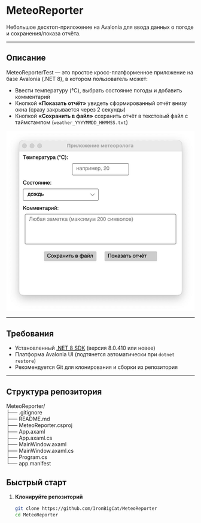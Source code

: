# MeteoReporter

Небольшое десктоп-приложение на Avalonia для ввода данных о погоде и сохранения/показа отчёта.

---

## Описание

MeteoReporterTest — это простое кросс-платформенное приложение на базе Avalonia (.NET 8), в котором пользователь может:
- Ввести температуру (°C), выбрать состояние погоды и добавить комментарий
- Кнопкой **«Показать отчёт»** увидеть сформированный отчёт внизу окна (сразу закрывается через 2 секунды)
- Кнопкой **«Сохранить в файл»** сохранить отчёт в текстовый файл с таймстампом (`weather_YYYYMMDD_HHMMSS.txt`)

![Скриншот приложения](./screenshot.png)

---

## Требования

- Установленный [.NET 8 SDK](https://dotnet.microsoft.com/download) (версия 8.0.410 или новее)
- Платформа Avalonia UI (подтянется автоматически при `dotnet restore`)
- Рекомендуется Git для клонирования и сборки из репозитория

---

## Структура репозитория
MeteoReporter/  
├── .gitignore  
├── README.md  
├── MeteoReporter.csproj  
├── App.axaml  
├── App.axaml.cs  
├── MainWindow.axaml  
├── MainWindow.axaml.cs  
├── Program.cs  
└── app.manifest

## Быстрый старт

1. **Клонируйте репозиторий**
   ```bash
   git clone https://github.com/IronBigCat/MeteoReporter
   cd MeteoReporter